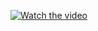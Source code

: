 [![Watch the video](https://img.youtube.com/vi/ihEpAy_aKCY/0.jpg)](https://www.youtube.com/watch?v=ihEpAy_aKCY)
